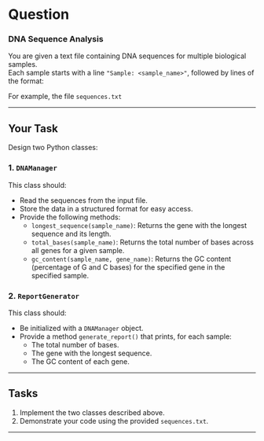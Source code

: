 # Question

### DNA Sequence Analysis

You are given a text file containing DNA sequences for multiple biological samples.  
Each sample starts with a line `"Sample: <sample_name>"`, followed by lines of the format:


For example, the file `sequences.txt`


---

## Your Task

Design two Python classes:

### 1. `DNAManager`
This class should:
- Read the sequences from the input file.  
- Store the data in a structured format for easy access.  
- Provide the following methods:
  - `longest_sequence(sample_name)`: Returns the gene with the longest sequence and its length.  
  - `total_bases(sample_name)`: Returns the total number of bases across all genes for a given sample.  
  - `gc_content(sample_name, gene_name)`: Returns the GC content (percentage of G and C bases) for the specified gene in the specified sample.  

### 2. `ReportGenerator`
This class should:
- Be initialized with a `DNAManager` object.  
- Provide a method `generate_report()` that prints, for each sample:
  - The total number of bases.  
  - The gene with the longest sequence.  
  - The GC content of each gene.  

---

## Tasks

1. Implement the two classes described above.  
2. Demonstrate your code using the provided `sequences.txt`.  


---

